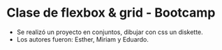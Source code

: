 # Clase de flexbox & grid - Bootcamp

- Se realizó un proyecto en conjuntos, dibujar con css un diskette.
- Los autores fueron: Esther, Miriam y Eduardo.
